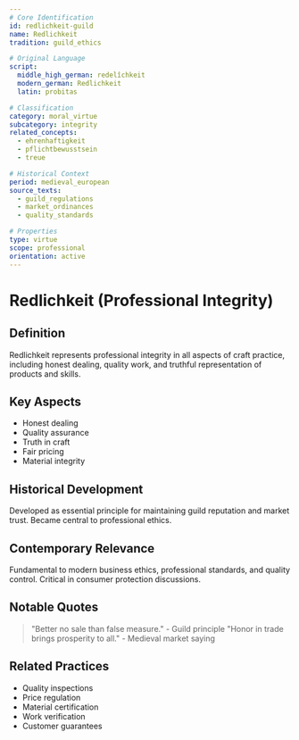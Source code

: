 ```yaml
---
# Core Identification
id: redlichkeit-guild
name: Redlichkeit
tradition: guild_ethics

# Original Language
script:
  middle_high_german: redelîchkeit
  modern_german: Redlichkeit
  latin: probitas

# Classification
category: moral_virtue
subcategory: integrity
related_concepts:
  - ehrenhaftigkeit
  - pflichtbewusstsein
  - treue

# Historical Context
period: medieval_european
source_texts:
  - guild_regulations
  - market_ordinances
  - quality_standards

# Properties
type: virtue
scope: professional
orientation: active
---
```


# Redlichkeit (Professional Integrity)

## Definition
Redlichkeit represents professional integrity in all aspects of craft practice, including honest dealing, quality work, and truthful representation of products and skills.

## Key Aspects
- Honest dealing
- Quality assurance
- Truth in craft
- Fair pricing
- Material integrity

## Historical Development
Developed as essential principle for maintaining guild reputation and market trust. Became central to professional ethics.

## Contemporary Relevance
Fundamental to modern business ethics, professional standards, and quality control. Critical in consumer protection discussions.

## Notable Quotes
> "Better no sale than false measure." - Guild principle
> "Honor in trade brings prosperity to all." - Medieval market saying

## Related Practices
- Quality inspections
- Price regulation
- Material certification
- Work verification
- Customer guarantees